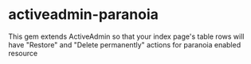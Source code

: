 # activeadmin-paranoia
This gem extends ActiveAdmin so that your index page's table rows will have "Restore" and "Delete permanently" actions for paranoia enabled resource
